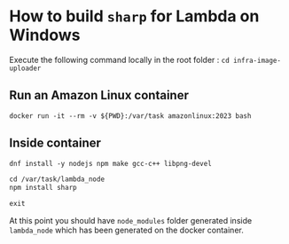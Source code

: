 # How to build `sharp` for Lambda on Windows

Execute  the following command locally in the root folder : `cd infra-image-uploader`

## Run an Amazon Linux container

`docker run -it --rm -v ${PWD}:/var/task amazonlinux:2023 bash`

## Inside container

```txt
dnf install -y nodejs npm make gcc-c++ libpng-devel

cd /var/task/lambda_node
npm install sharp

exit
```

At this point you should have `node_modules` folder generated inside `lambda_node` which has been generated on the docker container.
